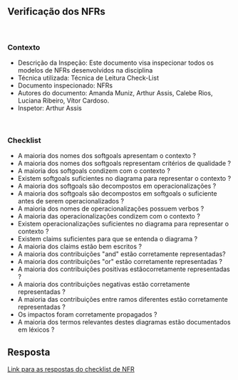 ## **Verificação dos NFRs**

<br />

### Contexto


- Descrição da Inspeção: Este documento visa inspecionar todos os modelos de NFRs desenvolvidos na disciplina
- Técnica utilizada: Técnica de Leitura Check-List
- Documento inspecionado: NFRs
- Autores do documento: Amanda Muniz, Arthur Assis, Calebe Rios, Luciana Ribeiro, Vítor Cardoso.
- Inspetor: Arthur Assis

<br />

### Checklist

- A maioria dos nomes dos softgoals apresentam o contexto ?
- A maioria dos nomes dos softgoals representam critérios de qualidade ?
- A maioria dos softgoals condizem com o contexto ?
- Existem softgoals suficientes no diagrama para representar o contexto ?
- A maioria dos softgoals são decompostos em operacionalizações ?
- A maioria dos softgoals são decompostos em softgoals o suficiente antes de serem operacionalizados ?
- A maioria dos nomes de operacionalizações possuem verbos ?
- A maioria das operacionalizações condizem com o contexto ?
- Existem operacionalizações suficientes no diagrama para representar o contexto ?
- Existem claims suficientes para que se entenda o diagrama ?
- A maioria dos claims estão bem escritos ?
- A maioria dos contribuições "and" estão corretamente representadas?
- A maioria dos contribuições "or" estão corretamente representadas ?
- A maioria dos contribuições positivas estãocorretamente representadas ?
- A maioria dos contribuições negativas estão corretamente representadas ?
- A maioria das contribuições entre ramos diferentes estão corretamente representadas ?
- Os impactos foram corretamente propagados ?
- A maioria dos termos relevantes destes diagramas estão documentados em léxicos ?

## Resposta

[Link para as respostas do checklist de NFR](https://docs.google.com/spreadsheets/d/1pNa-oF3-_9zo10ikzQcoh_FFNYwj17_qFjMinE4SfCo/edit?usp=sharing)
